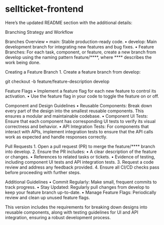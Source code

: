 # sellticket-frontend
Here’s the updated README section with the additional details:

Branching Strategy and Workflow
  
Branches Overview
	•	main: Stable production-ready code.
	•	develop: Main development branch for integrating new features and bug fixes.
	•	Feature Branches: For each task, component, or feature, create a new branch from develop using the naming pattern feature/****, where **** describes the work being done.

Creating a Feature Branch
	1.	Create a feature branch from develop:

git checkout -b feature/feature-description develop
  


Feature Flags
	•	Implement a feature flag for each new feature to control its activation.
	•	Use the feature flag in your code to toggle the feature on or off.

Component and Design Guidelines
	•	Reusable Components: Break down every part of the design into the smallest reusable components. This ensures a modular and maintainable codebase.
	•	Component UI Tests: Ensure that each component has corresponding UI tests to verify its visual correctness and behavior.
	•	API Integration Tests: For components that interact with APIs, implement integration tests to ensure that the API calls work as expected and handle responses correctly.

Pull Requests
	1.	Open a pull request (PR) to merge the feature/**** branch into develop.
	2.	Ensure the PR includes:
	•	A clear description of the feature or changes.
	•	References to related tasks or tickets.
	•	Evidence of testing, including component UI tests and API integration tests.
	3.	Request a code review and address any feedback provided.
	4.	Ensure all CI/CD checks pass before proceeding with further steps.

Additional Guidelines
	•	Commit Regularly: Make small, frequent commits to track progress.
	•	Stay Updated: Regularly pull changes from develop to keep your feature branch up-to-date.
	•	Manage Feature Flags: Periodically review and clean up unused feature flags.

This version includes the requirements for breaking down designs into reusable components, along with testing guidelines for UI and API integration, ensuring a robust development process.
